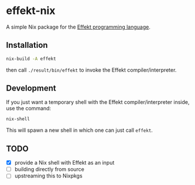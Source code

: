 # effekt-nix

A simple Nix package for the [Effekt programming language](https://github.com/effekt-lang/effekt).

## Installation

```sh
nix-build -A effekt
```

then call `./result/bin/effekt` to invoke the Effekt compiler/interpreter.

## Development

If you just want a temporary shell with the Effekt compiler/interpreter inside,
use the command:

```sh
nix-shell
```

This will spawn a new shell in which one can just call `effekt`.

## TODO

- [x] provide a Nix shell with Effekt as an input
- [ ] building directly from source
- [ ] upstreaming this to Nixpkgs
